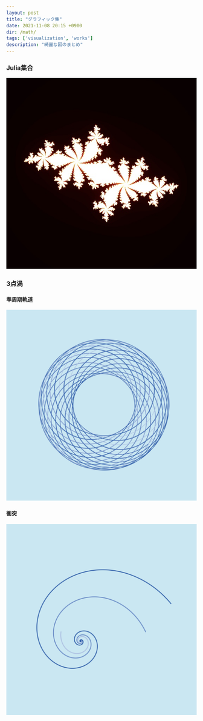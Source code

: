 ```yaml
---
layout: post
title: "グラフィック集"
date: 2021-11-08 20:15 +0900
dir: /math/
tags: ['visualization', 'works']
description: "綺麗な図のまとめ"
---
```


### Julia集合
![julia集合](/assets/img/math/julia1_heat.jpg)

### 3点渦
#### 準周期軌道
![3点渦準周期軌道](/assets/img/math/3vortex.png)

#### 衝突
![3点渦衝突軌道](/assets/img/math/3vortex-col.png)
